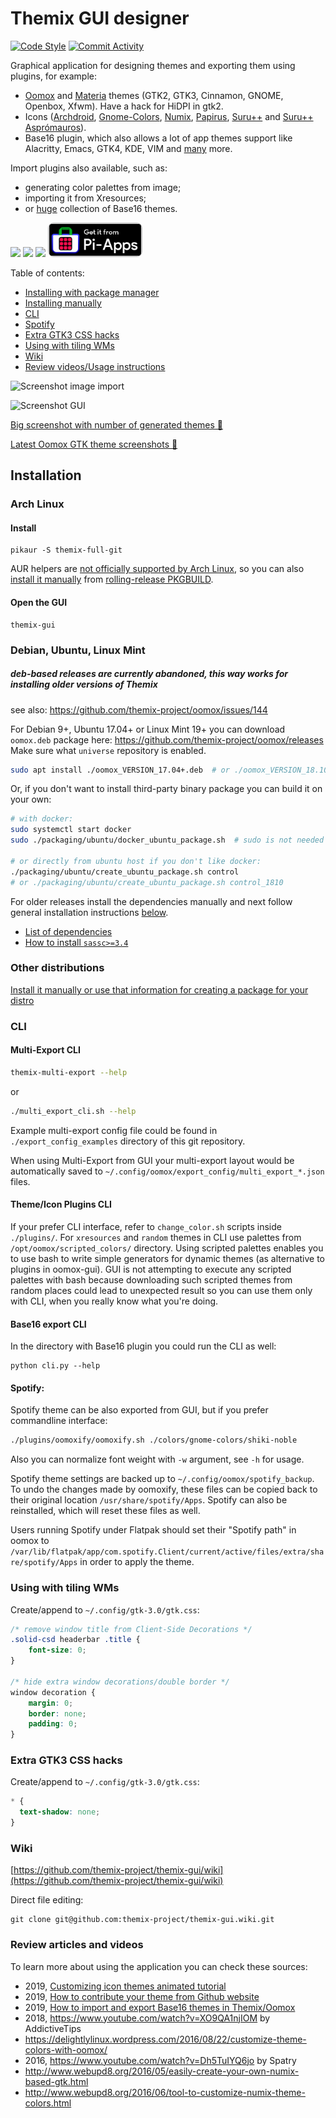 Themix GUI designer
=====

[![Code Style](https://github.com/themix-project/oomox/actions/workflows/ci.yml/badge.svg)](https://github.com/themix-project/oomox/actions/workflows/ci.yml) [![Commit Activity](https://img.shields.io/github/commit-activity/y/themix-project/themix-gui?color=pink&logo=amp&logoColor=pink)](https://github.com/themix-project/themix-gui/graphs/commit-activity)

Graphical application for designing themes and exporting them using plugins, for example:
  * [Oomox](https://github.com/themix-project/oomox-gtk-theme/) and [Materia](https://github.com/nana-4/materia-theme/) themes (GTK2, GTK3, Cinnamon, GNOME, Openbox, Xfwm). Have a hack for HiDPI in gtk2.
  * Icons ([Archdroid](https://github.com/GreenRaccoon23/archdroid-icon-theme), [Gnome-Colors](https://www.gnome-look.org/p/1012497), [Numix](https://github.com/numixproject/numix-folders), [Papirus](https://github.com/PapirusDevelopmentTeam/papirus-icon-theme), [Suru++](https://github.com/gusbemacbe/suru-plus) and [Suru++ Asprómauros](https://github.com/gusbemacbe/suru-plus-aspromauros)).
  * Base16 plugin, which  also allows a lot of app themes support like Alacritty, Emacs, GTK4, KDE, VIM and [many](https://github.com/chriskempson/base16-templates-source) more.

Import plugins also available, such as:
  * generating color palettes from image;
  * importing it from Xresources;
  * or [huge](https://github.com/chriskempson/base16-schemes-source/) collection of Base16 themes.

<a href="https://aur.archlinux.org/packages/themix-full-git"><img src="https://raw.githubusercontent.com/themix-project/oomox/master/packaging/download_aur.png" height="54"></a>
<a href="https://slackbuilds.org/result/?search=oomox&sv="><img src="https://raw.githubusercontent.com/themix-project/oomox/master/packaging/download_slackware.png" height="54"></a>
<a href="https://flathub.org/apps/details/com.github.themix_project.Oomox"><img src="https://flathub.org/assets/badges/flathub-badge-en.png" height="54"></a>
<a href="https://github.com/Botspot/pi-apps"><img src="https://github.com/Botspot/pi-apps/blob/master/icons/badge.png?raw=true" height="53" style="border-radius: 9px; border: 1px #bbb solid;"></a>


Table of contents:
  * [Installing with package manager](#installation "")
  * [Installing manually](#other-distributions "")
  * [CLI](#cli "")
  * [Spotify](#spotify "")
  * [Extra GTK3 CSS hacks](#extra-gtk3-css-hacks "")
  * [Using with tiling WMs](#using-with-tiling-wms "")
  * [Wiki](#wiki "")
  * [Review videos/Usage instructions](#review-articles-and-videos "")

![Screenshot image import](https://raw.githubusercontent.com/themix-project/oomox/master/screenshots/pokedex_dawn.png "Screenshot image import")

![Screenshot GUI](https://raw.githubusercontent.com/themix-project/oomox/master/screenshots/screenshot_gui.png "Screenshot GUI")

[Big screenshot with number of generated themes 🔗](http://orig15.deviantart.net/e1ee/f/2016/320/1/9/oomox_1_0_rc1_by_actionless-daomhmd.jpg)

[Latest Oomox GTK theme screenshots 🔗](https://github.com/themix-project/oomox-gtk-theme/tree/master/screenshots)



## Installation



### Arch Linux

#### Install

```
pikaur -S themix-full-git
```

AUR helpers are [not officially supported by Arch Linux](https://wiki.archlinux.org/index.php/AUR_helpers), so you can also [install it manually](https://wiki.archlinux.org/index.php/Arch_User_Repository#Installing_packages) from [rolling-release PKGBUILD](https://aur.archlinux.org/packages/themix-full-git/).

#### Open the GUI

```
themix-gui
```



### Debian, Ubuntu, Linux Mint

##### deb-based releases are currently abandoned, this way works for installing older versions of Themix
see also: https://github.com/themix-project/oomox/issues/144

For Debian 9+, Ubuntu 17.04+ or Linux Mint 19+ you can download `oomox.deb` package here:
https://github.com/themix-project/oomox/releases
Make sure what `universe` repository is enabled.

```sh
sudo apt install ./oomox_VERSION_17.04+.deb  # or ./oomox_VERSION_18.10+.deb for Ubuntu 18.10+
```

Or, if you don't want to install third-party binary package you can build it on your own:

```sh
# with docker:
sudo systemctl start docker
sudo ./packaging/ubuntu/docker_ubuntu_package.sh  # sudo is not needed if your user is in docker group

# or directly from ubuntu host if you don't like docker:
./packaging/ubuntu/create_ubuntu_package.sh control
# or ./packaging/ubuntu/create_ubuntu_package.sh control_1810
```


For older releases install the dependencies manually and next follow general installation instructions [below](#installation-1 "").
 - [List of dependencies](https://github.com/themix-project/oomox/blob/master/packaging/ubuntu/control#L5)
 - [How to install `sassc>=3.4`](https://askubuntu.com/questions/849057/how-to-install-libsass-on-ubuntu-16-04)



### Other distributions

[Install it manually or use that information for creating a package for your distro](https://github.com/themix-project/themix-gui/blob/master/docs_markdown/Manual_Installation.md)


### CLI


#### Multi-Export CLI


```sh
themix-multi-export --help
```

or

```sh
./multi_export_cli.sh --help
```

Example multi-export config file could be found in `./export_config_examples` directory of this git repository.

When using Multi-Export from GUI your multi-export layout would be automatically saved to `~/.config/oomox/export_config/multi_export_*.json` files.


#### Theme/Icon Plugins CLI

If your prefer CLI interface, refer to `change_color.sh` scripts inside `./plugins/`. For `xresources` and `random` themes in CLI use palettes from `/opt/oomox/scripted_colors/` directory. Using scripted palettes enables you to use bash to write simple generators for dynamic themes (as alternative to plugins in oomox-gui). GUI is not attempting to execute any scripted palettes with bash because downloading such scripted themes from random places could lead to unexpected result so you can use them only with CLI, when you really know what you're doing.


#### Base16 export CLI

In the directory with Base16 plugin you could run the CLI as well:
```
python cli.py --help
```


#### Spotify:

Spotify theme can be also exported from GUI, but if you prefer commandline interface:

```sh
./plugins/oomoxify/oomoxify.sh ./colors/gnome-colors/shiki-noble
```

Also you can normalize font weight with `-w` argument, see `-h` for usage.

Spotify theme settings are backed up to `~/.config/oomox/spotify_backup`. To undo the changes made by oomoxify, these files can be copied back to their original location `/usr/share/spotify/Apps`. Spotify can also be reinstalled, which will reset these files as well.

Users running Spotify under Flatpak should set their "Spotify path" in oomox to `/var/lib/flatpak/app/com.spotify.Client/current/active/files/extra/share/spotify/Apps` in order to apply the theme.


### Using with tiling WMs

Create/append to `~/.config/gtk-3.0/gtk.css`:

```css
/* remove window title from Client-Side Decorations */
.solid-csd headerbar .title {
    font-size: 0;
}

/* hide extra window decorations/double border */
window decoration {
    margin: 0;
    border: none;
    padding: 0;
}
```


### Extra GTK3 CSS hacks

Create/append to `~/.config/gtk-3.0/gtk.css`:

```css
* {
  text-shadow: none;
}
```

### Wiki

[https://github.com/themix-project/themix-gui/wiki](https://github.com/themix-project/themix-gui/wiki)

Direct file editing:

```
git clone git@github.com:themix-project/themix-gui.wiki.git
```


### Review articles and videos

To learn more about using the application you can check these sources:

  * 2019, [Customizing icon themes animated tutorial](https://github.com/themix-project/oomox/wiki/Customizing-icon-themes)
  * 2019, [How to contribute your theme from Github website](https://github.com/themix-project/oomox/wiki/How-to-contribute-your-theme-from-Github-website)
  * 2019, [How to import and export Base16 themes in Themix/Oomox](https://github.com/themix-project/oomox/wiki/How-to-import-and-export-Base16-themes-in-Themix-Oomox)
  * 2018, https://www.youtube.com/watch?v=XO9QA1njIOM by AddictiveTips
  * https://delightlylinux.wordpress.com/2016/08/22/customize-theme-colors-with-oomox/
  * 2016, https://www.youtube.com/watch?v=Dh5TuIYQ6jo by Spatry
  * http://www.webupd8.org/2016/05/easily-create-your-own-numix-based-gtk.html
  * http://www.webupd8.org/2016/06/tool-to-customize-numix-theme-colors.html
